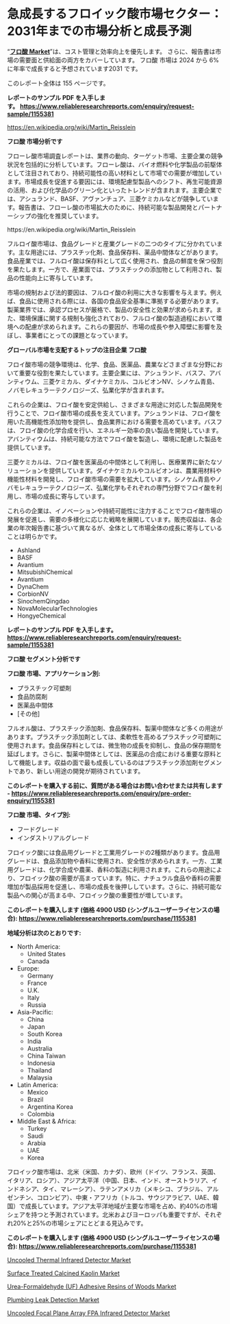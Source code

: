<p><h1>急成長するフロイック酸市場セクター：2031年までの市場分析と成長予測</h1></p><p>&ldquo;<strong><a href="https://www.reliableresearchreports.com/furoic-acid-r1155381">フロ酸 Market</a></strong>&rdquo;は、コスト管理と効率向上を優先します。 さらに、報告書は市場の需要面と供給面の両方をカバーしています。 フロ酸 市場は 2024 から 6% に年率で成長すると予想されています2031 です。</p>
<p>このレポート全体は 155 ページです。</p>
<p><strong>レポートのサンプル PDF を入手します。&nbsp;<a href="https://www.reliableresearchreports.com/enquiry/request-sample/1155381">https://www.reliableresearchreports.com/enquiry/request-sample/1155381</a></strong></p>
<p><a href="https://en.wikipedia.org/wiki/Martin_Reisslein">https://en.wikipedia.org/wiki/Martin_Reisslein</a></p>
<p><strong>フロ酸 市場分析です</strong></p>
<p><p>フローレ酸市場調査レポートは、業界の動向、ターゲット市場、主要企業の競争状況を包括的に分析しています。フローレ酸は、バイオ燃料や化学製品の前駆体として注目されており、持続可能性の高い材料として市場での需要が増加しています。市場成長を促進する要因には、環境配慮型製品へのシフト、再生可能資源の活用、および化学品のグリーン化といったトレンドが含まれます。主要企業では、アシュランド、BASF、アヴァンチュア、三菱ケミカルなどが競争しています。報告書は、フローレ酸の市場拡大のために、持続可能な製品開発とパートナーシップの強化を推奨しています。</p></p>
<p>https://en.wikipedia.org/wiki/Martin_Reisslein</p>
<p><p>フルロイ酸市場は、食品グレードと産業グレードの二つのタイプに分かれています。主な用途には、プラスチッ化剤、食品保存料、薬品中間体などがあります。食品産業では、フルロイ酸は保存料として広く使用され、食品の鮮度を保つ役割を果たします。一方で、産業面では、プラスチックの添加物として利用され、製品の性能向上に寄与しています。</p><p>市場の規制および法的要因は、フルロイ酸の利用に大きな影響を与えます。例えば、食品に使用される際には、各国の食品安全基準に準拠する必要があります。製薬業界では、承認プロセスが厳格で、製品の安全性と効果が求められます。また、環境保護に関する規制も強化されており、フルロイ酸の製造過程において環境への配慮が求められます。これらの要因が、市場の成長や参入障壁に影響を及ぼし、事業者にとっての課題となっています。</p></p>
<p><strong>グローバル市場を支配するトップの注目企業 フロ酸</strong></p>
<p><p>フロイ酸市場の競争環境は、化学、食品、医薬品、農業などさまざまな分野において重要な役割を果たしています。主要企業には、アシュランド、バスフ、アバンティウム、三菱ケミカル、ダイナケミカル、コルビオンNV、シノケム青島、ノバモレキュラーテクノロジーズ、弘業化学が含まれます。</p><p>これらの企業は、フロイ酸を安定供給し、さまざまな用途に対応した製品開発を行うことで、フロイ酸市場の成長を支えています。アシュランドは、フロイ酸を用いた高機能性添加物を提供し、食品業界における需要を高めています。バスフは、フロイ酸の化学合成を行い、エネルギー効率の良い製品を開発しています。アバンティウムは、持続可能な方法でフロイ酸を製造し、環境に配慮した製品を提供しています。</p><p>三菱ケミカルは、フロイ酸を医薬品の中間体として利用し、医療業界に新たなソリューションを提供しています。ダイナケミカルやコルビオンは、農業用材料や機能性材料を開発し、フロイ酸市場の需要を拡大しています。シノケム青島やノバモレキュラーテクノロジーズ、弘業化学もそれぞれの専門分野でフロイ酸を利用し、市場の成長に寄与しています。</p><p>これらの企業は、イノベーションや持続可能性に注力することでフロイ酸市場の発展を促進し、需要の多様化に応じた戦略を展開しています。販売収益は、各企業の年次報告書に基づいて異なるが、全体として市場全体の成長に寄与していることは明らかです。</p></p>
<p><ul><li>Ashland</li><li>BASF</li><li>Avantium</li><li>MitsubishiChemical</li><li>Avantium</li><li>DynaChem</li><li>CorbionNV</li><li>SinochemQingdao</li><li>NovaMolecularTechnologies</li><li>HongyeChemical</li></ul></p>
<p><strong>レポートのサンプル PDF を入手します。 <a href="https://www.reliableresearchreports.com/enquiry/request-sample/1155381">https://www.reliableresearchreports.com/enquiry/request-sample/1155381</a></strong></p>
<p><strong>フロ酸 セグメント分析です</strong></p>
<p><strong>フロ酸 市場、アプリケーション別:</strong></p>
<p><ul><li>プラスチック可塑剤</li><li>食品防腐剤</li><li>医薬品中間体</li><li>[その他]</li></ul></p>
<p><p>フルオル酸は、プラスチック添加剤、食品保存料、製薬中間体など多くの用途があります。プラスチック添加剤としては、柔軟性を高めるプラスチック可塑剤に使用されます。食品保存料としては、微生物の成長を抑制し、食品の保存期間を延ばします。さらに、製薬中間体としては、医薬品の合成における重要な原料として機能します。収益の面で最も成長しているのはプラスチック添加剤セグメントであり、新しい用途の開発が期待されています。</p></p>
<p><strong>このレポートを購入する前に、質問がある場合はお問い合わせまたは共有します - <a href="https://www.reliableresearchreports.com/enquiry/pre-order-enquiry/1155381">https://www.reliableresearchreports.com/enquiry/pre-order-enquiry/1155381</a></strong></p>
<p><strong>フロ酸 市場、タイプ別:</strong></p>
<p><ul><li>フードグレード</li><li>インダストリアルグレード</li></ul></p>
<p><p>フロイック酸には食品用グレードと工業用グレードの2種類があります。食品用グレードは、食品添加物や香料に使用され、安全性が求められます。一方、工業用グレードは、化学合成や農薬、香料の製造に利用されます。これらの用途により、フロイック酸の需要が高まっています。特に、ナチュラル食品や香料の需要増加が製品採用を促進し、市場の成長を後押ししています。さらに、持続可能な製品への関心が高まる中、フロイック酸の重要性が増しています。</p></p>
<p><strong>このレポートを購入します (価格 4900 USD (シングルユーザーライセンスの場合): <a href="https://www.reliableresearchreports.com/purchase/1155381">https://www.reliableresearchreports.com/purchase/1155381</a></strong></p>
<p><strong>地域分析は次のとおりです:</strong></p>
<p><ul>
    <li>
        North America:
        <ul>
            <li>United States</li>
            <li>Canada</li>
        </ul>
    </li>
    <li>
        Europe:
        <ul>
            <li>Germany</li>
            <li>France</li>
            <li>U.K.</li>
            <li>Italy</li>
            <li>Russia</li>
        </ul>
    </li>
    <li>
        Asia-Pacific:
        <ul>
            <li>China</li>
            <li>Japan</li>
            <li>South Korea</li>
            <li>India</li>
            <li>Australia</li>
            <li>China Taiwan</li>
            <li>Indonesia</li>
            <li>Thailand</li>
            <li>Malaysia</li>
        </ul>
    </li>
    <li>
        Latin America:
        <ul>
            <li>Mexico</li>
            <li>Brazil</li>
            <li>Argentina Korea</li>
            <li>Colombia</li>
        </ul>
    </li>
    <li>
        Middle East & Africa:
        <ul>
            <li>Turkey</li>
            <li>Saudi</li>
            <li>Arabia</li>
            <li>UAE</li>
            <li>Korea</li>
        </ul>
    </li>
    </ul></p>
<p><p>フロイック酸市場は、北米（米国、カナダ）、欧州（ドイツ、フランス、英国、イタリア、ロシア）、アジア太平洋（中国、日本、インド、オーストラリア、インドネシア、タイ、マレーシア）、ラテンアメリカ（メキシコ、ブラジル、アルゼンチン、コロンビア）、中東・アフリカ（トルコ、サウジアラビア、UAE、韓国）で成長しています。アジア太平洋地域が主要な市場を占め、約40%の市場シェアを持つと予測されています。北米およびヨーロッパも重要ですが、それぞれ20%と25%の市場シェアにとどまる見込みです。</p></p>
<p><strong>このレポートを購入します (価格 4900 USD (シングルユーザーライセンスの場合): <a href="https://www.reliableresearchreports.com/purchase/1155381">https://www.reliableresearchreports.com/purchase/1155381</a></strong></p>
<p><p><a href="https://github.com/NasrinKhan99/Market-Research-Report-List-1/blob/main/uncooled-thermal-infrared-detector-market.md">Uncooled Thermal Infrared Detector Market</a></p><p><a href="https://issuu.com/reportprime-2/docs/surface-treated-calcined-kaolin-mar_dc8f54217398fa">Surface Treated Calcined Kaolin Market</a></p><p><a href="https://issuu.com/reportprime-2/docs/urea-formaldehyde-uf-adhesive-resin_c3d90c4c42430c">Urea-Formaldehyde (UF) Adhesive Resins of Woods Market</a></p><p><a href="https://www.linkedin.com/pulse/global-market-pulse-trends-growth-analysis-plumbing-leak-detection-7vuaf?trackingId=HwrbeqtVSKmZloWOZ71F7A%3D%3D">Plumbing Leak Detection Market</a></p><p><a href="https://github.com/petbigbeepjn/Market-Research-Report-List-1/blob/main/uncooled-focal-plane-array-fpa-infrared-detector-market.md">Uncooled Focal Plane Array FPA Infrared Detector Market</a></p></p>